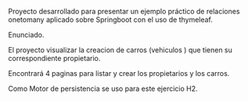 Proyecto desarrollado para presentar un ejemplo práctico de relaciones onetomany aplicado sobre Springboot con el uso de thymeleaf. 

Enunciado. 

El proyecto visualizar la creacion de carros (vehiculos ) que tienen su correspondiente propietario. 

Encontrará 4 paginas para listar y crear los propietarios y los carros. 

Como Motor de persistencia se uso para este ejercicio H2. 



